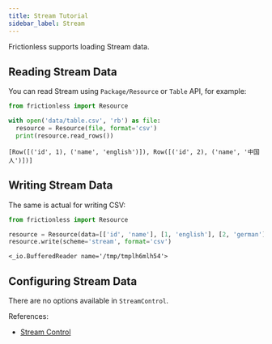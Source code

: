```yaml
---
title: Stream Tutorial
sidebar_label: Stream
---
```


Frictionless supports loading Stream data.

## Reading Stream Data

You can read Stream using `Package/Resource` or `Table` API, for example:


```python
from frictionless import Resource

with open('data/table.csv', 'rb') as file:
  resource = Resource(file, format='csv')
  print(resource.read_rows())
```

    [Row([('id', 1), ('name', 'english')]), Row([('id', 2), ('name', '中国人')])]


## Writing Stream Data

The same is actual for writing CSV:


```python
from frictionless import Resource

resource = Resource(data=[['id', 'name'], [1, 'english'], [2, 'german']])
resource.write(scheme='stream', format='csv')
```




    <_io.BufferedReader name='/tmp/tmplh6mlh54'>



## Configuring Stream Data

There are no options available in `StreamControl`.

References:
- [Stream Control](../../references/schemes-reference.md#stream)
